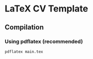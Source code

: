 # LaTeX CV Template

## Compilation

### Using pdflatex (recommended)
```bash
pdflatex main.tex
```
